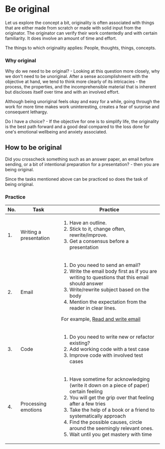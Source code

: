 # Be original

Let us explore the concept a bit, originality is often associated with things that are either made from scratch or made with solid input from the originator. The originator can verify their work contentedly and with certain familiarity. It does involve an amount of time and effort.

The things to which originality applies: People, thoughts, things, concepts.

### Why original

Why do we need to be original? - Looking at this question more closely, why we don't need to be unoriginal. After a sense accomplishment with the objective at hand, we tend to think more clearly of its intricacies - the process, the properties, and the incomprehensible material that is inherent but discloses itself over time and with an involved effort.

Although being unoriginal feels okay and easy for a while, going through the work for more time makes work uninteresting, creates a fear of surprise and consequent lethargy.

Do I have a choice? - If the objective for one is to simplify life, the originality is the best path forward and a good deal compared to the loss done for one's emotional wellbeing and anxiety associated.

## How to be original

Did you crosscheck something such as an answer paper, an email before sending, or a bit of intentional preparation for a presentation? - then you are being original.

Since the tasks mentioned above can be practiced so does the task of being original.

### Practice

| No. | Task                   | Practice                                                                                                                                                                                                                                                                                                                                                                 |
| --- | ---------------------- | ------------------------------------------------------------------------------------------------------------------------------------------------------------------------------------------------------------------------------------------------------------------------------------------------------------------------------------------------------------------------ |
| 1.  | Writing a presentation | <ol><li>Have an outline.</li><li>Stick to it, change often, rewrite/improve.</li><li>Get a consensus before a presentation</li></ol>                                                                                                                                                                                                                                     |
| 2.  | Email                  | <ol><li>Do you need to send an email?</li><li>Write the email body first as if you are writing to questions that this email should answer</li><li>Write/rewrite subject based on the body</li><li>Mention the expectation from the reader in clear lines.</li></ol><p>For example, <a href="read-and-write-email.md">Read and write email</a></p>                        |
| 3.  | Code                   | <ol><li>Do you need to write new or refactor existing?</li><li>Add working code with a test case</li><li>Improve code with involved test cases</li></ol>                                                                                                                                                                                                                 |
| 4.  | Processing emotions    | <ol><li>Have sometime for acknowledging (write it down on a piece of paper) certain feeling</li><li>You will get the grip over that feeling after a few tries</li><li>Take the help of a book or a friend to systematically approach</li><li>Find the possible causes, circle around the seemingly relevant ones.</li><li>Wait until you get mastery with time</li></ol> |


